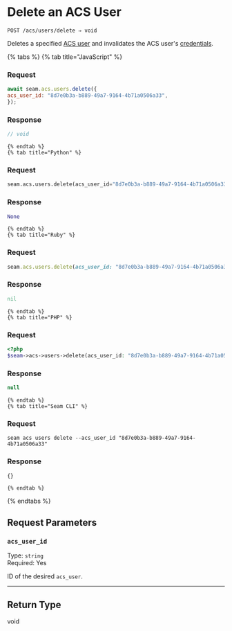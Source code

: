 # Delete an ACS User

```
POST /acs/users/delete ⇒ void
```

Deletes a specified [ACS user](https://docs.seam.co/latest/capability-guides/access-systems/user-management) and invalidates the ACS user's [credentials](../../../capability-guides/access-systems/managing-credentials.md).

{% tabs %}
    {% tab title="JavaScript" %}
  ### Request
  ```javascript
  await seam.acs.users.delete({
  acs_user_id: "8d7e0b3a-b889-49a7-9164-4b71a0506a33",
});
  ```

  ### Response
  ```javascript
  // void
  ```
    {% endtab %}
    {% tab title="Python" %}
  ### Request
  ```python
  seam.acs.users.delete(acs_user_id="8d7e0b3a-b889-49a7-9164-4b71a0506a33")
  ```

  ### Response
  ```python
  None
  ```
    {% endtab %}
    {% tab title="Ruby" %}
  ### Request
  ```ruby
  seam.acs.users.delete(acs_user_id: "8d7e0b3a-b889-49a7-9164-4b71a0506a33")
  ```

  ### Response
  ```ruby
  nil
  ```
    {% endtab %}
    {% tab title="PHP" %}
  ### Request
  ```php
  <?php
$seam->acs->users->delete(acs_user_id: "8d7e0b3a-b889-49a7-9164-4b71a0506a33");
  ```

  ### Response
  ```php
  null
  ```
    {% endtab %}
    {% tab title="Seam CLI" %}
  ### Request
  ```seam_cli
  seam acs users delete --acs_user_id "8d7e0b3a-b889-49a7-9164-4b71a0506a33"
  ```

  ### Response
  ```seam_cli
  {}
  ```
    {% endtab %}
{% endtabs %}

## Request Parameters

### `acs_user_id`

Type: `string`\
Required: Yes

ID of the desired `acs_user`.

---

## Return Type

void
